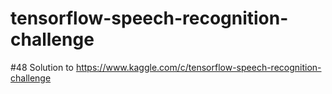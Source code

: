 # tensorflow-speech-recognition-challenge
#48 Solution to https://www.kaggle.com/c/tensorflow-speech-recognition-challenge
